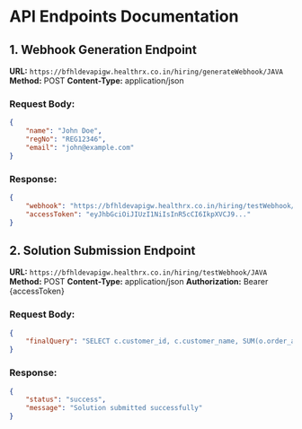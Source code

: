 # API Endpoints Documentation

## 1. Webhook Generation Endpoint
**URL:** `https://bfhldevapigw.healthrx.co.in/hiring/generateWebhook/JAVA`
**Method:** POST
**Content-Type:** application/json

### Request Body:
```json
{
    "name": "John Doe",
    "regNo": "REG12346", 
    "email": "john@example.com"
}
```

### Response:
```json
{
    "webhook": "https://bfhldevapigw.healthrx.co.in/hiring/testWebhook/JAVA",
    "accessToken": "eyJhbGciOiJIUzI1NiIsInR5cCI6IkpXVCJ9..."
}
```

## 2. Solution Submission Endpoint
**URL:** `https://bfhldevapigw.healthrx.co.in/hiring/testWebhook/JAVA`
**Method:** POST
**Content-Type:** application/json
**Authorization:** Bearer {accessToken}

### Request Body:
```json
{
    "finalQuery": "SELECT c.customer_id, c.customer_name, SUM(o.order_amount) as total_amount FROM customers c JOIN orders o ON c.customer_id = o.customer_id WHERE o.order_date >= DATE_SUB(CURDATE(), INTERVAL 1 YEAR) GROUP BY c.customer_id, c.customer_name ORDER BY total_amount DESC LIMIT 5"
}
```

### Response:
```json
{
    "status": "success",
    "message": "Solution submitted successfully"
}
```
